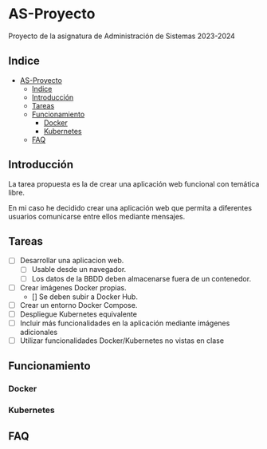 # AS-Proyecto

Proyecto de la asignatura de Administración de Sistemas 2023-2024

## Indice

- [AS-Proyecto](#as-proyecto)
  - [Indice](#indice)
  - [Introducción](#introducción)
  - [Tareas](#tareas)
  - [Funcionamiento](#funcionamiento)
    - [Docker](#docker)
    - [Kubernetes](#kubernetes)
  - [FAQ](#faq)

## Introducción

La tarea propuesta es la de crear una aplicación web funcional con temática libre.

En mi caso he decidido crear una aplicación web que permita a diferentes usuarios comunicarse entre ellos mediante mensajes.

## Tareas

- [ ] Desarrollar una aplicacion web.
  - [ ] Usable desde un navegador.
  - [ ] Los datos de la BBDD deben almacenarse fuera de un contenedor.
- [ ] Crear imágenes Docker propias.
  - [] Se deben subir a Docker Hub.
- [ ] Crear un entorno Docker Compose.
- [ ] Despliegue Kubernetes equivalente
- [ ] Incluir más funcionalidades en la aplicación mediante imágenes adicionales
- [ ] Utilizar funcionalidades Docker/Kubernetes no vistas en clase

## Funcionamiento

### Docker

### Kubernetes

## FAQ
